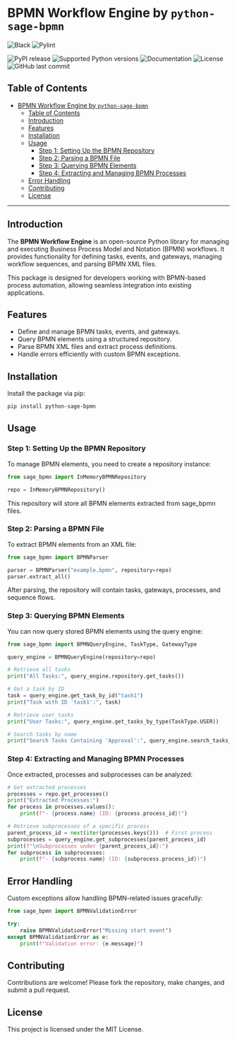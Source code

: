 # BPMN Workflow Engine by `python-sage-bpmn`

![Black](https://img.shields.io/badge/code%20style-black-000000.svg)
![Pylint](https://img.shields.io/badge/pylint-9-brightgreen)

![PyPI release](https://img.shields.io/pypi/v/python-sage-bpmn "python-sage-bpmn")
![Supported Python versions](https://img.shields.io/pypi/pyversions/python-sage-bpmn "python-sage-bpmn")
![Documentation](https://img.shields.io/readthedocs/python-sage-bpmn "python-sage-bpmn")
![License](https://img.shields.io/badge/license-MIT-red)
![GitHub last commit](https://img.shields.io/github/last-commit/sageteamorg/python-sage-bpmn)

## Table of Contents
- [BPMN Workflow Engine by `python-sage-bpmn`](#bpmn-workflow-engine-by-python-sage-bpmn)
  - [Table of Contents](#table-of-contents)
  - [Introduction](#introduction)
  - [Features](#features)
  - [Installation](#installation)
  - [Usage](#usage)
    - [Step 1: Setting Up the BPMN Repository](#step-1-setting-up-the-bpmn-repository)
    - [Step 2: Parsing a BPMN File](#step-2-parsing-a-bpmn-file)
    - [Step 3: Querying BPMN Elements](#step-3-querying-bpmn-elements)
    - [Step 4: Extracting and Managing BPMN Processes](#step-4-extracting-and-managing-bpmn-processes)
  - [Error Handling](#error-handling)
  - [Contributing](#contributing)
  - [License](#license)

---

## Introduction
The **BPMN Workflow Engine** is an open-source Python library for managing and executing Business Process Model and Notation (BPMN) workflows. It provides functionality for defining tasks, events, and gateways, managing workflow sequences, and parsing BPMN XML files.

This package is designed for developers working with BPMN-based process automation, allowing seamless integration into existing applications.

## Features
- Define and manage BPMN tasks, events, and gateways.
- Query BPMN elements using a structured repository.
- Parse BPMN XML files and extract process definitions.
- Handle errors efficiently with custom BPMN exceptions.

## Installation
Install the package via pip:
```bash
pip install python-sage-bpmn
```

## Usage

### Step 1: Setting Up the BPMN Repository
To manage BPMN elements, you need to create a repository instance:
```python
from sage_bpmn import InMemoryBPMNRepository

repo = InMemoryBPMNRepository()
```
This repository will store all BPMN elements extracted from sage_bpmn files.

### Step 2: Parsing a BPMN File
To extract BPMN elements from an XML file:
```python
from sage_bpmn import BPMNParser

parser = BPMNParser("example.bpmn", repository=repo)
parser.extract_all()
```
After parsing, the repository will contain tasks, gateways, processes, and sequence flows.

### Step 3: Querying BPMN Elements
You can now query stored BPMN elements using the query engine:
```python
from sage_bpmn import BPMNQueryEngine, TaskType, GatewayType

query_engine = BPMNQueryEngine(repository=repo)

# Retrieve all tasks
print("All Tasks:", query_engine.repository.get_tasks())

# Get a task by ID
task = query_engine.get_task_by_id("task1")
print("Task with ID 'task1':", task)

# Retrieve user tasks
print("User Tasks:", query_engine.get_tasks_by_type(TaskType.USER))

# Search tasks by name
print("Search Tasks Containing 'Approval':", query_engine.search_tasks_by_name("Approval"))
```

### Step 4: Extracting and Managing BPMN Processes
Once extracted, processes and subprocesses can be analyzed:
```python
# Get extracted processes
processes = repo.get_processes()
print("Extracted Processes:")
for process in processes.values():
    print(f"- {process.name} (ID: {process.process_id})")

# Retrieve subprocesses of a specific process
parent_process_id = next(iter(processes.keys()))  # First process
subprocesses = query_engine.get_subprocesses(parent_process_id)
print(f"\nSubprocesses under {parent_process_id}:")
for subprocess in subprocesses:
    print(f"- {subprocess.name} (ID: {subprocess.process_id})")
```

## Error Handling
Custom exceptions allow handling BPMN-related issues gracefully:
```python
from sage_bpmn import BPMNValidationError

try:
    raise BPMNValidationError("Missing start event")
except BPMNValidationError as e:
    print(f"Validation error: {e.message}")
```

## Contributing
Contributions are welcome! Please fork the repository, make changes, and submit a pull request.

## License
This project is licensed under the MIT License.